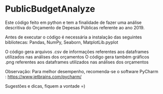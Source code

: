 # PublicBudgetAnalyze

Este código feito em python e tem a finalidade de fazer uma análise descritiva do Orçamento de Depesas Públicas referente ao ano 2019.

Antes de executar o código é necessária a instalação das seguintes bibliotecas:
Pandas, NumPy, Seaborn, MatplotLib.pyplot

O código gera arquivos .csv de informações referentes aos dataframes utilizados nas análises dos orçamentos 
O código gera também gráficos .png referentes aos dataframes utilizados nas análises dos orçamentos 

Observação: Para melhor desempenho, recomenda-se o software PyCharm : https://www.jetbrains.com/pycharm/

Sugestões e dicas, fiquem a vontade =)
